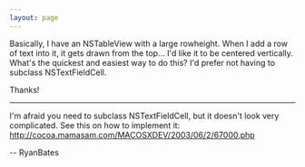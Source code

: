```yaml
---
layout: page
---
```


Basically, I have an NSTableView with a large rowheight.  When I add a row of text into it, it gets drawn from the top... I'd like it to be centered vertically.  What's the quickest and easiest way to do this?  I'd prefer not having to subclass NSTextFieldCell.

Thanks!

----

I'm afraid you need to subclass NSTextFieldCell, but it doesn't look very complicated. See this on how to implement it: http://cocoa.mamasam.com/MACOSXDEV/2003/06/2/67000.php

-- RyanBates
